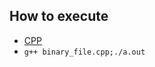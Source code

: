 ## How to execute
* [CPP](https://github.com/mohanmca/MohanLearningGround/blob/master/src/main/md/Tools/cpp/cpp.md)
* ```g++ binary_file.cpp;./a.out``` 
